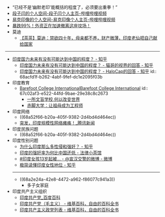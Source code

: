- “已经不是‘幽默老印’能概括的程度了，必须要出重拳！”
- [段子闫的个人空间-段子闫个人主页-哔哩哔哩视频](https://space.bilibili.com/1980721893)
- [易克印像的个人空间-易克印像个人主页-哔哩哔哩视频](https://space.bilibili.com/1566373399)
- [暴跌99%！外资正在加速撤离这座坟场！](https://mp.weixin.qq.com/s/yABibk39aMZjGmJRNeodjw)
- 莫迪
	- [【茶茶】莫迪：禁欲四十年，母亲都不养，财产微薄，印度老仙把自己献给国家](https://www.bilibili.com/video/BV1p54y1a7cd)
- ---
- [印度国力未来有没有可能达到中国的程度？ - 知乎](https://www.zhihu.com/question/483836592)
	- [印度国力未来有没有可能达到中国的程度？ - 猫哥的视界的回答 - 知乎](https://www.zhihu.com/question/483836592/answer/2172911637)
	- [印度国力未来有没有可能达到中国的程度？ - HaloCap的回答 - 知乎](https://www.zhihu.com/question/483836592/answer/2172952572)
	  id:: 68acfd1f-b262-4abf-9fef-dc1e2095f03b
- 印度教育
	- [Barefoot College InternationalBarefoot College International](https://www.barefootcollege.org/)
	  id:: 67c02af3-e522-44fd-9bae-29e38c8c2673
		- [一所文盲学校,何以改变世界](https://www.sohu.com/a/202012753_227820)
		- [赤脚大学：让祖母成为工程师](https://www.douban.com/note/259848913/?_i=9465056SPSFC4P)
- 印度网络
	- ((68a52f66-b20a-405f-9382-2d4bd4d464ec))
	- [突发，印度规模性网络瘫痪！_腾讯新闻](https://news.qq.com/rain/a/20250707A08D7900)
- 印度民族问题
	- ((68a52f66-b20a-405f-9382-2d4bd4d464ec))
- 印度性别问题
	- [为什么印度那么多性侵和强奸？ - 知乎](https://www.zhihu.com/question/500310851)
	- [印度的强奸率为何比中国还低 - 法律小茶馆](https://lawtee.com/article/why-indian-rape-rate-so-low/)
	- [#印度女孩13岁起被... - @宣汉交警的微博 - 微博](https://weibo.com/6169296469/5137894261392816?sourceType=weixin&from=10F2195060&wm=9006_2001&featurecode=newtitle&s_channel=4&s_trans=6871424596_5137894261392816)
	- [​极简读懂印度女性地位 - 知乎](https://zhuanlan.zhihu.com/p/396726874)
	- ---
	- ((68a2e24a-42e8-4472-a962-f86077c941a3))
		- 多子女家庭
- 印度共产主义组织
	- [印度共产党_百度百科](https://baike.baidu.com/item/%E5%8D%B0%E5%BA%A6%E5%85%B1%E4%BA%A7%E5%85%9A/10318891)
	- [印度共产党（毛主义） - 维基百科，自由的百科全书](https://zh.wikipedia.org/wiki/%E5%8D%B0%E5%BA%A6%E5%85%B1%E4%BA%A7%E5%85%9A%EF%BC%88%E6%AF%9B%E4%B8%BB%E4%B9%89%EF%BC%89)
	- [印度共产主义政党列表 - 维基百科，自由的百科全书](https://zh.wikipedia.org/wiki/%E5%8D%B0%E5%BA%A6%E5%85%B1%E4%BA%A7%E4%B8%BB%E4%B9%89%E6%94%BF%E5%85%9A%E5%88%97%E8%A1%A8)